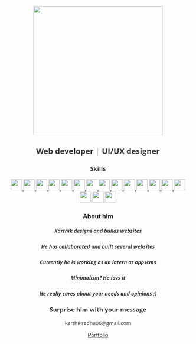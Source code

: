 
<link href="https://fonts.googleapis.com/css2?family=Open+Sans:wght@300&display=swap" rel="stylesheet">


<p align="center" ><img width="350px" height= "350px" src="https://assets.website-files.com/5bc0e4b731521af63b4afc2c/5d7d3f14cb34e41cc49f61cd_Cody_stars.gif"/>
</p>

<h2 align="center" style="font-family: 'Open Sans', sans-serif; color: #353535;">Web developer <span style="color: #3535353a;">|</span> UI/UX designer</h2>
<h3 align="center" style="font-family: 'Open Sans', sans-serif; color: #353535;">Skills</h3>

<div class="skills" align="center">   
<div class="Row Top" >
<a href="https://reactjs.org/" class="skill">
<img width="30px" height="30px" src="https://www.pinclipart.com/picdir/big/207-2071102_applause-clipart.png"/>
</a>
<a href="https://jekyllrb.com/" class="skill">
<img width="30px" height="30px" src="https://d29fhpw069ctt2.cloudfront.net/icon/image/38607/preview.svg"/>
</a>
<a href="https://nodejs.org/en/" class="skill">
<img width="30px" height="30px" src="https://pluralsight2.imgix.net/paths/images/nodejs-45adbe594d.png"/>
</a>
<a href="https://sass-lang.com/" class="skill">
<img width="30px" height="30px" src="https://sass-lang.com/assets/img/styleguide/seal-color-aef0354c.png"/>
</a>
<a href="https://firebase.google.com/" class="skill">
<img width="30px" height="30px" src="https://www.gstatic.com/devrel-devsite/prod/vfae72444d3bdc8ae13b8cc5631b2eafccb5edbf6e3dc3e733b21af239a5c570e/firebase/images/touchicon-180.png"/>
</a>
<a href="https://www.postgresql.org/" class="skill">
<img width="30px" height="30px" src="https://upload.wikimedia.org/wikipedia/commons/thumb/2/29/Postgresql_elephant.svg/1200px-Postgresql_elephant.svg.png"/>
</a>
<a href="https://www.mongodb.com/" class="skill">
<img width="30px" height="30px" src="https://img.icons8.com/color/452/mongodb.png"/>
</a>
<a href="https://www.javascript.com/" class="skill">
<img width="30px" height="30px" src="https://upload.wikimedia.org/wikipedia/commons/6/6a/JavaScript-logo.png"/>
</a>
<a href="https://isocpp.org/" class="skill">
<img width="30px" height="30px" src="https://raw.githubusercontent.com/isocpp/logos/master/cpp_logo.png"/>
</a>
<a href="https://developer.mozilla.org/en-US/docs/Web/Guide/HTML/HTML5" class="skill">
<img width="30px" height="30px" src="https://upload.wikimedia.org/wikipedia/commons/c/c5/Html5_dise%C3%B1o_web.png"/>
</a>
<a href="https://www.w3schools.com/css/" class="skill">
<img width="30px" height="30px" src="https://cdn.pixabay.com/photo/2017/08/05/11/16/logo-2582747_1280.png"/>
</a>
<a href="https://www.python.org/" class="skill">
<img width="30px" height="30px" src="https://upload.wikimedia.org/wikipedia/commons/thumb/c/c3/Python-logo-notext.svg/768px-Python-logo-notext.svg.png"/>
</a>
<a href="https://www.java.com/en/" class="skill">
<img width="30px" height="30px" src="https://qph.fs.quoracdn.net/main-qimg-48b7a3d8958565e7aa3ad4dbf2312770.webp"/>
</a>
<a href="https://docs.soliditylang.org/en/v0.8.2/" class="skill">
<img width="30px" height="30px" src="https://hackr.io/tutorials/learn-solidity/logo/logo-solidity?ver=1553831680"/>
</a>
<a href="https://www.photoshop.com/en" class="skill">
<img width="30px" height="30px" src="https://iconape.com/wp-content/png_logo_vector/adobe-photoshop-2020.png"/>
</a>
<a href="https://www.adobe.com/in/products/xd.html" class="skill">
<img width="30px" height="30px" src="https://upload.wikimedia.org/wikipedia/commons/thumb/c/c2/Adobe_XD_CC_icon.svg/1200px-Adobe_XD_CC_icon.svg.png"/>
</a>
<a href="https://www.figma.com/" class="skill">
<img width="30px" height="30px" src="https://miro.medium.com/max/670/0*UTBrDcrJ6SbePBzR"/>
</a>
</div>
<h3 width="800px" height="10px" style="border: 1px solid #ffffff;">About him</h3>
<h5 align="center" style="font-family: 'Open Sans', sans-serif; color: #353535;">Karthik designs and builds websites</h5>
<h5 align="center" style="font-family: 'Open Sans', sans-serif; color: #353535;">He has collaborated and built several websites</h5>
<h5 align="center" style="font-family: 'Open Sans', sans-serif; color: #353535;">Currently he is working as an intern at appscms</h5>
<h5 align="center" style="font-family: 'Open Sans', sans-serif; color: #353535;">Minimalism? He lovs it</h5>
<h5 align="center" style="font-family: 'Open Sans', sans-serif; color: #353535;">He really cares about your needs and opinions ;)</h5>


<h3 align="center" style="font-family: 'Open Sans', sans-serif; color: #353535;">Surprise him with your message</h3>
<a class="link" align="center" style="font-family: 'Open Sans', sans-serif; color: #353535;">karthikradha06@gmail.com</a>
<p class="link portfolio" color="blue">
    <a href="#">Portfolio</a>
</p>
